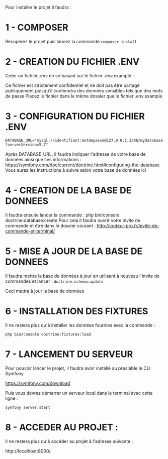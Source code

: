 Pour installer le projet il faudra :

# 1 - COMPOSER 

Récupérez le projet puis lancez la commande `composer install`

# 2 - CREATION DU FICHIER .ENV

Créer un fichier .env en se basant sur le fichier .env.example :

Ce fichier est strictement confidentiel et ne doit pas être partagé publiquement puisqu'il contiendra des données sensibles tels que des mots de passe
Placez le fichier dans le même dossier que le fichier .env.example

# 3 - CONFIGURATION DU FICHIER .ENV

`DATABASE_URL="mysql://identifiant:motdepasse@127.0.0.1:3306/mydatabase?serverVersion=5.7"`


Après DATABASE_URL, il faudra indiquer l'adresse de votre base de données ainsi que ses informations : 
https://symfony.com/doc/current/doctrine.html#configuring-the-database
Vous aurez les instructions à suivre selon votre base de données ici

# 4 - CREATION DE LA BASE DE DONNEES

Il faudra ensuite lancer la commande : php bin/console doctrine:database:create
Pour cela il faudra ouvrir votre invite de commande et être dans le dossier courant :
http://codeur-pro.fr/invite-de-commande-et-terminal/

# 5 - MISE A JOUR DE LA BASE DE DONNEES

Il faudra mettre la base de données à jour en utilisant à nouveau l'invite de commandes et lancer :
`doctrine:schema:update` 

Ceci mettra à jour la base de données

# 6 - INSTALLATION DES FIXTURES 

Il ne restera plus qu'à installer les données fournies avec la commande :

`php bin/console doctrine:fixtures:load`

# 7 - LANCEMENT DU SERVEUR

Pour pouvoir lancer le projet, il faudra avoir installé au préalable le CLI Symfony 

https://symfony.com/download


Puis vous devrez démarrer un serveur local dans le terminal avec cette ligne :

`symfony server:start`


# 8 - ACCEDER AU PROJET : 

Il ne restera plus qu'à accéder au projet à l'adresse suivante :

http://localhost:8000/






